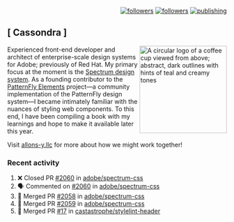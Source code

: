 <p align="right"><a rel="me" href="https://front-end.social/@castastrophe">
    <img alt="followers" title="Follow me on Mastodon" src="https://img.shields.io/mastodon/follow/109297102751309835?domain=https%3A%2F%2Ffront-end.social&label=Follow&logo=mastodon&logoColor=white&style=for-the-badge&labelColor=008080&color=006969"/></a>
  <a href="https://codepen.io/castastrophe/">
    <img alt="followers" title="Follow me on CodePen" src="https://img.shields.io/badge/16-1?color=640464&labelColor=7c007c&style=for-the-badge&logo=codepen&label=Follow"/></a>
<a href="https://castastrophe.medium.com/">
    <img alt="publishing" title="View articles on Medium" src="https://img.shields.io/badge/107-1?color=666&labelColor=444&label=subscribe&logo=medium&logoColor=white&style=for-the-badge"/></a>
</p>

## [&nbsp;Cassondra&nbsp;]

<img align="right" src="https://github-production-user-asset-6210df.s3.amazonaws.com/1840295/253016758-ba468774-1cd3-42c2-8f43-947b5eeb5edf.png" height="200" alt="A circular logo of a coffee cup viewed from above; abstract, dark outlines with hints of teal and creamy tones">

Experienced front-end developer and architect of enterprise-scale design systems for Adobe; previously of Red Hat. My primary focus at the moment is the [Spectrum design system](https://github.com/adobe/spectrum-css). As a founding contributor to the [PatternFly&nbsp;Elements](https://github.com/patternfly/patternfly-elements) project&mdash;a community implementation of the PatternFly design system&mdash;I became intimately familiar with the nuances of styling web components. To this end, I have been compiling a book with my learnings and hope to make it available later this year.

Visit [allons-y.llc](http://allons-y.llc/) for more about how we might work together!

### Recent activity

<!--START_SECTION:activity-->
1. ❌ Closed PR [#2060](https://github.com/adobe/spectrum-css/pull/2060) in [adobe/spectrum-css](https://github.com/adobe/spectrum-css)
2. 🗣 Commented on [#2060](https://github.com/adobe/spectrum-css/pull/2060#issuecomment-1660740071) in [adobe/spectrum-css](https://github.com/adobe/spectrum-css)
3. 🎉 Merged PR [#2058](https://github.com/adobe/spectrum-css/pull/2058) in [adobe/spectrum-css](https://github.com/adobe/spectrum-css)
4. 🎉 Merged PR [#2059](https://github.com/adobe/spectrum-css/pull/2059) in [adobe/spectrum-css](https://github.com/adobe/spectrum-css)
5. 🎉 Merged PR [#17](https://github.com/castastrophe/stylelint-header/pull/17) in [castastrophe/stylelint-header](https://github.com/castastrophe/stylelint-header)
<!--END_SECTION:activity-->
